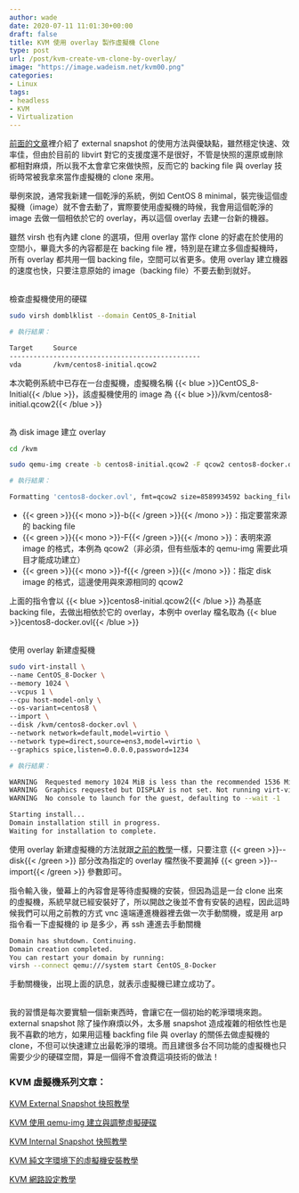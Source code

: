 ```yaml
---
author: wade
date: 2020-07-11 11:01:30+00:00
draft: false
title: KVM 使用 overlay 製作虛擬機 Clone
type: post
url: /post/kvm-create-vm-clone-by-overlay/
image: "https://image.wadeism.net/kvm00.png"
categories:
- Linux
tags:
- headless
- KVM
- Virtualization
---
```


[前面的文章](https://notes.wadeism.net/post/kvm-external-snapshot/)裡介紹了 external snapshot 的使用方法與優缺點，雖然穩定快速、效率佳，但由於目前的 libvirt 對它的支援度還不是很好，不管是快照的還原或刪除都相對麻煩，所以我不太會拿它來做快照，反而它的 backing file 與 overlay 技術時常被我拿來當作虛擬機的 clone 來用。

舉例來說，通常我新建一個乾淨的系統，例如 CentOS 8 minimal，裝完後這個虛擬機（image）就不會去動了，實際要使用虛擬機的時候，我會用這個乾淨的 image 去做一個相依於它的 overlay，再以這個 overlay 去建一台新的機器。

雖然 virsh 也有內建 clone 的選項，但用 overlay 當作 clone 的好處在於使用的空間小，畢竟大多的內容都是在 backing file 裡，特別是在建立多個虛擬機時，所有 overlay 都共用一個 backing file，空間可以省更多。使用 overlay 建立機器的速度也快，只要注意原始的 image（backing file）不要去動到就好。

\
檢查虛擬機使用的硬碟

```bash
sudo virsh domblklist --domain CentOS_8-Initial
```

```bash
# 執行結果：

Target     Source
------------------------------------------------
vda        /kvm/centos8-initial.qcow2
```

本次範例系統中已存在一台虛擬機，虛擬機名稱 {{< blue >}}CentOS_8-Initial{{< /blue >}}，該虛擬機使用的 image 為 {{< blue >}}/kvm/centos8-initial.qcow2{{< /blue >}}

\
為 disk image 建立 overlay

```bash
cd /kvm
```

```bash
sudo qemu-img create -b centos8-initial.qcow2 -F qcow2 centos8-docker.ovl -f qcow2
```

```bash
# 執行結果：

Formatting 'centos8-docker.ovl', fmt=qcow2 size=8589934592 backing_file=centos8-initial.qcow2 cluster_size=65536 lazy_refcounts=off refcount_bits=16
```

* {{< green >}}{{< mono >}}-b{{< /green >}}{{< /mono >}}：指定要當來源的 backing file
* {{< green >}}{{< mono >}}-F{{< /green >}}{{< /mono >}}：表明來源 image 的格式，本例為 qcow2（非必須，但有些版本的 qemu-img 需要此項目才能成功建立）
* {{< green >}}{{< mono >}}-f{{< /green >}}{{< /mono >}}：指定 disk image 的格式，這邊使用與來源相同的 qcow2

上面的指令會以 {{< blue >}}centos8-initial.qcow2{{< /blue >}} 為基底 backing file，去做出相依於它的 overlay，本例中 overlay 檔名取為 {{< blue >}}centos8-docker.ovl{{< /blue >}}

\
使用 overlay 新建虛擬機

```bash
sudo virt-install \
--name CentOS_8-Docker \
--memory 1024 \
--vcpus 1 \
--cpu host-model-only \
--os-variant=centos8 \
--import \
--disk /kvm/centos8-docker.ovl \
--network network=default,model=virtio \
--network type=direct,source=ens3,model=virtio \
--graphics spice,listen=0.0.0.0,password=1234
```

```bash
# 執行結果：

WARNING  Requested memory 1024 MiB is less than the recommended 1536 MiB for OS centos8
WARNING  Graphics requested but DISPLAY is not set. Not running virt-viewer.
WARNING  No console to launch for the guest, defaulting to --wait -1

Starting install...
Domain installation still in progress.
Waiting for installation to complete.
```

使用 overlay 新建虛擬機的方法就跟[之前的教學](https://notes.wadeism.net/post/kvm-create-vm-in-terminal/)一樣，只要注意 {{< green >}}--disk{{< /green >}} 部分改為指定的 overlay 檔然後不要漏掉 {{< green >}}--import{{< /green >}} 參數即可。

指令輸入後，螢幕上的內容會是等待虛擬機的安裝，但因為這是一台 clone 出來的虛擬機，系統早就已經安裝好了，所以開啟之後並不會有安裝的過程，因此這時候我們可以用之前教的方式 vnc 遠端連進機器裡去做一次手動關機，或是用 arp 指令看一下虛擬機的 ip 是多少，再 ssh 連進去手動關機

```bash
Domain has shutdown. Continuing.
Domain creation completed.
You can restart your domain by running:
virsh --connect qemu:///system start CentOS_8-Docker
```

手動關機後，出現上面的訊息，就表示虛擬機已建立成功了。

\
我的習慣是每次要實驗一個新東西時，會讓它在一個初始的乾淨環境來跑。external snapshot 除了操作麻煩以外，太多層 snapshot 造成複雜的相依性也是我不喜歡的地方，如果用這種 backfing file 與 overlay 的關係去做虛擬機的 clone，不但可以快速建立出最乾淨的環境。而且建很多台不同功能的虛擬機也只需要少少的硬碟空間，算是一個得不會浪費這項技術的做法！

### KVM 虛擬機系列文章：

[KVM External Snapshot 快照教學](https://notes.wadeism.net/post/kvm-external-snapshot/)

[KVM 使用 qemu-img 建立與調整虛擬硬碟](https://notes.wadeism.net/post/kvm-create-volume-by-qemu-img/)

[KVM Internal Snapshot 快照教學](https://notes.wadeism.net/post/kvm-internal-snapshot/)

[KVM 純文字環境下的虛擬機安裝教學](https://notes.wadeism.net/post/kvm-create-vm-in-terminal/)

[KVM 網路設定教學](https://notes.wadeism.net/post/kvm-network-setup/)
